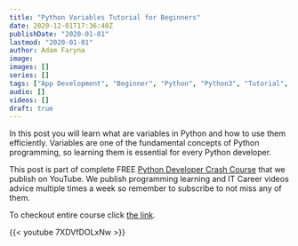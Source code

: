 ```yaml
---
title: "Python Variables Tutorial for Beginners"
date: 2020-12-01T17:36:40Z
publishDate: "2020-01-01"
lastmod: "2020-01-01"
author: Adam Faryna
image:
images: []
series: []
tags: ["App Development", "Beginner", "Python", "Python3", "Tutorial", "Web Development"]
audio: []
videos: []
draft: true
---
```


In this post you will learn what are variables in Python and how to use them efficiently. Variables are one of the fundamental concepts of Python programming, so learning them is essential for every Python developer.

This post is part of complete FREE [Python Developer Crash Course](https://youtu.be/sd0aa3u_drI) that we publish on YouTube. We publish programming learning and IT Career videos advice multiple times a week so remember to subscribe to not miss any of them.

To checkout entire course click [the link](https://youtu.be/sd0aa3u_drI).

{{< youtube 7XDVfDOLxNw >}}
